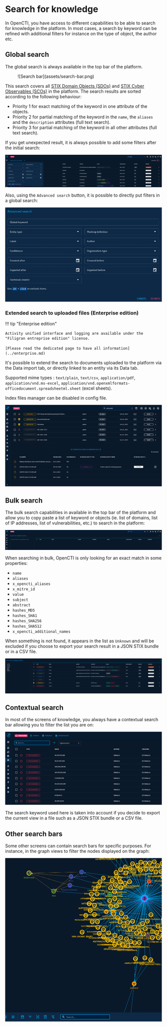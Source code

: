 # Search for knowledge

In OpenCTI, you have access to different capabilities to be able to search for knowledge in the platform. In most cases, a search by keyword can be refined with additional filters for instance on the type of object, the author etc.

## Global search

The global search is always available in the top bar of the platform.

<figure markdown>
  ![Search bar](assets/search-bar.png)
</figure>

This search covers all [STIX Domain Objects (SDOs)](data-model.md#stix-model-section) and [STIX Cyber Observables (SCOs)](data-model.md#stix-model-section) in the platform. The search results are sorted according to the following behaviour:

* Priority 1 for exact matching of the keyword in one attribute of the objects.
* Priority 2 for partial matching of the keyword in the `name`, the `aliases` and the `description` attributes (full text search).
* Priority 3 for partial matching of the keyword in all other attributes (full text search).

If you get unexpected result, it is always possible to add some filters after the initial search:

![Search filters](assets/search-filters.png)

Also, using the `Advanced search` button, it is possible to directly put filters in a global search:

![Advanced search](assets/advanced-search.png)

### Extended search to uploaded files (Enterprise edition)

!!! tip "Enterprise edition"

    Activity unified interface and logging are available under the "Filigran entreprise edition" license.

    [Please read the dedicated page to have all information](../enterprise.md)

It's possible to extend the search to documents uploaded to the platform via the Data import tab, or directly linked to an entity via its Data tab.

Supported mime types : `text/plain`, `text/csv`, `application/pdf`, `application/vnd.ms-excel`, `application/vnd.openxmlformats-officedocument.spreadsheetml.sheet` (excel sheets).

Index files manager can be disabled in config file.

![Extended search](assets/extended-search-open.png)


## Bulk search

The bulk search capabilities in available in the top bar of the platform and allow you to copy paste a list of keyword or objects (ie. list of domains, list of IP addresses, list of vulnerabilities, etc.) to search in the platform:

![Bulk search](assets/bulk-search.png)

When searching in bulk, OpenCTI is only looking for an exact match in some properties:

* `name`
* `aliases`
* `x_opencti_aliases`
* `x_mitre_id`
* `value`
* `subject`
* `abstract`
* `hashes_MD5`
* `hashes_SHA1`
* `hashes_SHA256`
* `hashes_SHA512`
* `x_opencti_additional_names`

When something is not found, it appears in the list as `Unknown` and will be excluded if you choose to export your search result in a JSON STIX bundle or in a CSV file.

![Bulk search results](assets/bulk-result.png)

## Contextual search

In most of the screens of knowledge, you always have a contextual search bar allowing you to filter the list you are on:

![Contextual search](assets/contextual-search.png)

The search keyword used here is taken into account if you decide to export the current view in a file such as a JSON STIX bundle or a CSV file.

## Other search bars

Some other screens can contain search bars for specific purposes. For instance, in the graph views to filter the nodes displayed on the graph:

![Search in graph](assets/search-graph.png)


